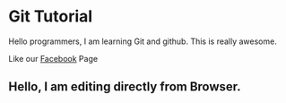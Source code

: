 # Git Tutorial

Hello programmers, I am learning Git and github. This is really awesome.

Like our [Facebook](https://facebook.com/stacklearner) Page

## Hello, I am editing directly from Browser.
